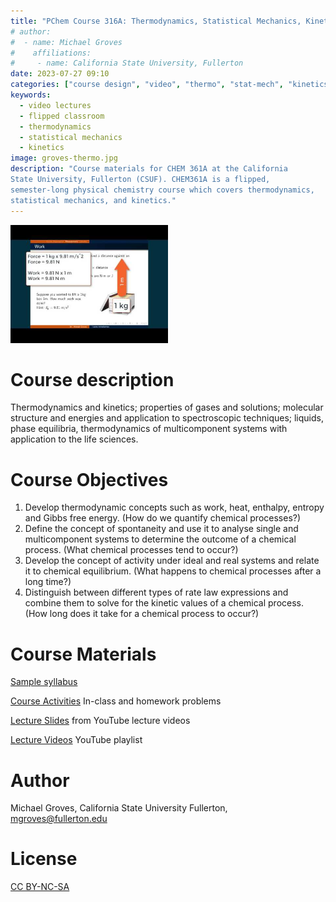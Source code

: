 ```yaml
---
title: "PChem Course 316A: Thermodynamics, Statistical Mechanics, Kinetics"
# author:
#  - name: Michael Groves
#    affiliations:
#     - name: California State University, Fullerton
date: 2023-07-27 09:10
categories: ["course design", "video", "thermo", "stat-mech", "kinetics"]
keywords:
  - video lectures
  - flipped classroom
  - thermodynamics
  - statistical mechanics
  - kinetics
image: groves-thermo.jpg
description: "Course materials for CHEM 361A at the California
State University, Fullerton (CSUF). CHEM361A is a flipped,
semester-long physical chemistry course which covers thermodynamics,
statistical mechanics, and kinetics."
---
```

<img src="groves-thermo.jpg" width="50%">


# Course description

Thermodynamics and kinetics; properties of gases and solutions; molecular structure and energies and application to spectroscopic techniques; liquids, phase equilibria, thermodynamics of multicomponent systems with application to the life sciences. 


# Course Objectives

1.  Develop thermodynamic concepts such as work, heat, enthalpy, entropy and Gibbs free energy. (How do we quantify chemical processes?)
2.  Define the concept of spontaneity and use it to analyse single and multicomponent systems to determine the outcome of a chemical process. (What chemical processes tend to occur?)
3.  Develop the concept of activity under ideal and real systems and relate it to chemical equilibrium. (What happens to chemical processes after a long time?)
4.  Distinguish between different types of rate law expressions and combine them to solve for the kinetic values of a chemical process. (How long does it take for a chemical process to occur?)


# Course Materials

[Sample syllabus](CHEM361A_Spring2022_Syllabus_piper.pdf) 

[Course Activities](activities.md) In-class and homework problems

[Lecture Slides](lecture_slides.md) from YouTube lecture videos

[Lecture Videos](https://www.youtube.com/playlist?list=PL_j40xIfCA33azpQKaIefMxae6PhrOoOk) YouTube playlist


# Author

Michael Groves, California State University Fullerton, [mgroves@fullerton.edu](mailto:mgroves@fullerton.edu)


# License

[CC BY-NC-SA](https://creativecommons.org/licenses/by-nc-sa/4.0/)

